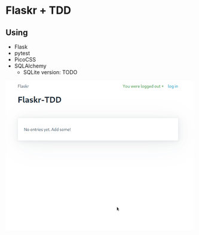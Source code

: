 # Flaskr + TDD

## Using

- Flask
- pytest
- PicoCSS
- SQLAlchemy
  - SQLite version: TODO

![gif of app](./assets/work.gif)
